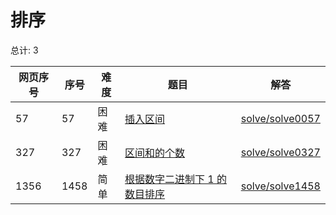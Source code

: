 # 排序

<!--- table -->

总计: 3

| 网页序号 | 序号 | 难度 | 题目                                                                                                     | 解答                                  |
| -------- | ---- | ---- | -------------------------------------------------------------------------------------------------------- | ------------------------------------- |
| 57       | 57   | 困难 | [插入区间](https://leetcode-cn.com/problems/insert-interval/)                                            | [solve/solve0057](../solve/solve0057) |
| 327      | 327  | 困难 | [区间和的个数](https://leetcode-cn.com/problems/count-of-range-sum/)                                     | [solve/solve0327](../solve/solve0327) |
| 1356     | 1458 | 简单 | [根据数字二进制下 1 的数目排序](https://leetcode-cn.com/problems/sort-integers-by-the-number-of-1-bits/) | [solve/solve1458](../solve/solve1458) |
